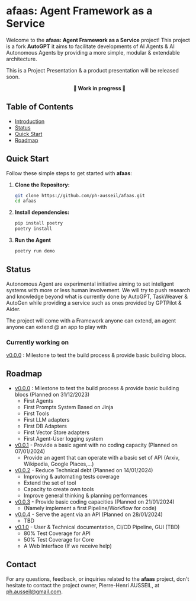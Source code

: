 # afaas: Agent Framework as a Service

Welcome to the **afaas: Agent Framework as a Service** project! This project is a fork **AutoGPT** it aims to facilitate developments of AI Agents & AI Autonomous Agents by providing a more simple, modular & extendable architecture.

This is a Project Presentation & a product presentation will be released soon.

<p align="center"><b>🚧 Work in progress 🚧 </b></p>

## Table of Contents

- [Introduction](#afaas-agent-framework-as-a-service)
- [Status](#status)
- [Quick Start](#quick-start)
- [Roadmap](#roadmap)
<!--- [Contributing](#contributing)
- [License](#license)-->

## Quick Start

Follow these simple steps to get started with **afaas**:

1. **Clone the Repository:**

   ```bash
   git clone https://github.com/ph-ausseil/afaas.git
   cd afaas
   ```

2. **Install dependencies:**

   ```bash
   pip install poetry
   poetry install
   ```

3. **Run the Agent**

   ```bash
   poetry run demo
   ```

## Status

Autonomous Agent are experimental initiative aiming to set inteligent systems with more or less human involvement. We will try to push research and knowledge beyond what is currently done by AutoGPT, TaskWeaver & AutoGen while providing a service such as ones provided by GPTPilot & Aider.

The project will come with a Framework anyone can extend, an agent anyone can extend @ an app to play with 

### Currently working on

[v0.0.0](https://github.com/ph-ausseil/afaas/milestone/v0.0.0) : Milestone to test the build process & provide basic building blocs.

## Roadmap

- [v0.0.0](https://github.com/ph-ausseil/afaas/milestone/v0.0.0) : Milestone to test the build process & provide basic building blocs (Planned on 31/12/2023)
  - First Agents
  - First Prompts System Based on Jinja
  - First Tools
  - First LLM adapters
  - First DB Adapters
  - First Vector Store adapters
  - First Agent-User logging system
- [v0.0.1](https://github.com/ph-ausseil/afaas/milestone/v0.0.1) - Provide a basic agent with no coding capacity (Planned on 07/01/2024)
  - Provide an agent that can operate with a basic set of API (Arxiv, Wikipedia, Google Places,...)
- [v0.0.2](https://github.com/ph-ausseil/afaas/milestone/v0.0.2)  - Reduce Technical debt (Planned on 14/01/2024)
  - Improving & automating tests coverage
  - Extend the set of tool
  - Capacity to create own tools
  - Improve general thinking & planning performances
- [v0.0.3](https://github.com/ph-ausseil/afaas/milestone/v0.0.3)  - Provide basic coding capacities (Planned on 21/01/2024)
  - (Namely implement a first Pipeline/Workflow for code)
- [v0.0.4](https://github.com/ph-ausseil/afaas/milestone/v0.0.4)  - Serve the agent via an API (Planned on 28/01/2024)
  - TBD
- [v0.1.0](https://github.com/ph-ausseil/afaas/milestone/v0.1.0)  - User & Technical documentation, CI/CD Pipeline, GUI (TBD)
  - 80% Test Coverage for API
  - 50% Test Coverage for Core
  - A Web Interface (If we receive help)


<!--
and provide additional functionalities, namely : 

1. **Separate Agent Functionalities**: Facilitate teamwork by dividing agent functionalities into four parts:
   - **Agent Main**: Focuses on UI ↔ Agent ↔ Database interfaces, supporting CRUD & Execution.
   - **Agent Loop**: Concentrates on the Agent execution logic.
   - **Agent Models**: Gather Settings and Configurations required to run an Agent. 
   - **Agent Strategies**: Emphasizes the creation of (dynamic) prompts for the Machine Learning Back-end.

2. **Support Multiple Users**: Allows multi-user, so you can provide your agent via an API/Service to multiple persons/programs.

3. **Support Multiple Agent Instances**: Enables work on different projects.

4. **Support Various Agent Types**: Facilitates the creation of specialist agents.

5. **Support Various Memory Back-ends**: Including AWS, Azure, and MongoDB.

<!--🚧 **Work in progress**: Please check the branch status for further information. 🚧

## Table of Contents


- [afaas: Agent Framework as a Service](#afaas-agent-framework-as-a-service)
- [Table of Contents](#table-of-contents)
- [Tutorials : Build my First Agent](#tutorials)
- [afaas - GitHub Branches](#afaas---github-branches)
- [Contributing](#contributing)
- [Setup and Execution](#setup-and-execution)
- [Modules](#our-modules)
- [Contact](#contact)

## afaas - GitHub Branches
)

<!--


Status Indicators:
✅ (U+2705) - OK, Completed, Success
❌ (U+274C) - Not OK, Error, Failed
⚠️ (U+26A0 U+FE0F) - Warning, Caution
🔄 (U+1F504) - Pending, In Progress, Refreshing
🔴 (U+1F534) - Stop, Critical Issue
🔵 (U+1F535) - Information, Note
⏳ (U+23F3) - Loading, Time Consuming Process
🚧 (U+1F6A7) - Under Construction, Work in Progress
Annotations:
ℹ️ (U+2139 U+FE0F) - Information
❗ (U+2757) - Important, Exclamation
❓ (U+2753) - Question, Help
📌 (U+1F4CC) - Pin, Important Note
🔍 (U+1F50D) - Search, Observe, Detail
💡 (U+1F4A1) - Idea, Tip, Suggestion
Feedback & Interaction:
👍 (U+1F44D) - Approve, Agree
👎 (U+1F44E) - Disapprove, Disagree
💬 (U+1F4AC) - Comment, Discussion
🌟 (U+1F31F) - Star, Favorite, Highlight
🔔 (U+1F514) - Notification, Alert
Navigation & Layout:
⬆️ (U+2B06 U+FE0F) - Up, Previous
⬇️ (U+2B07 U+FE0F) - Down, Next
➡️ (U+27A1 U+FE0F) - Right, Forward
⬅️ (U+2B05 U+FE0F) - Left, Back
🔝 (U+1F51D) - Top, Beginning
Miscellaneous:
📢 (U+1F4E2) - Announcement
🆕 (U+1F195) - New Feature or Addition
🛑 (U+1F6D1) - Stop, Halt
📆 (U+1F4C6) - Date, Schedule
📊 (U+1F4CA) - Statistics, Data


## Tutorials

Adoption is the most important thing, and we have a strong commitment to implement comprehensive tutorials & guides, we also provide templates you can copy to implement you agents. We are in the process of creating a comprehensive tutorial to guide developers.

- **Tutorial Location**: All tutorial files are located in the `./tutorials` directory. 
- **Templates**: Template files are provided in the `./tutorials/templates` directory **70/100**  (Under Construction) 🚧
- **How to Use**: Navigate to the `./tutorials` directory to find step-by-step guides. Utilize the templates in the `./tutorials/templates` directory to get a head start in implementing your custom strategies and loop logic.**35/100**  (Under Construction) 🚧

Stay tuned for updates as we continue to build out this tutorial section to assist developers in effectively utilizing the afaas framework.

## Current status

27th of September : 
The Framework libraries are working, we are currently achieving an example of Agent implemented with the Framework and compatible with the [Agent Protocol](https://github.com/AI-Engineers-Foundation/agent-protocol) & AutoGPT Benchmarks other priorities are the support of more "Abilities" (tools 🔧 ), database-backends ( 📚 ).

## Contributing

Your contributions to this project are immensely valued. Here are currents needs : 
- **Anyone** with skills in Kubernetes :smile:
- **Back-End Developer :**
  - Join us to migrate AutoGPT Commands to Abilities
  - Join us to achieve the prototyped backends (AWS, Azure, MongoDB).
- **Front-end Developper**
  - Join us to develop a GUI
  - Join us to build a Project Website 
- Also **Anyone :** 
  - Join us to manage PR & Discord Server
  - ✅ ~~Build a User Guide to run our example.~~ => AutoGPT User Guide should
  - Build a Developper guide to create agents (Exposing only methods required to build Agents)
  - Build a Technical documentation to documents all the technical intricacies of the Framework
  - Offer suggestions, report potential issues, or propose new enhancements through GitHub issues.

For more detailed contribution guidelines, please refer to `CONTRIBUTING.md`.

## Roadmap priorities : 
1. 🔄 Achieve the SimpleAgent example
2. 🔴 Compatibility with  [Agent Protocol](https://github.com/AI-Engineers-Foundation/agent-protocol) 
3. 🔴 Migrate AutoGPT Commands to Abilities **Help needed**
4. 🔴 Get a Developper Guide for easier adoption

## Setup and Execution

We recommend using AutoGPT guidelines.

## Our modules

As a developper of agents you would only need to focus on `core/agents` & eventualy `core/tools`. Advanced developper may intergrate new memory backends, new machine learning models in `core/resource`.

- **[core](https://github.com/ph-ausseil/Auto-GPT/tree/5as-autogpt-integration/autogpts/autogpt/autogpt/core/)/ability** : Deprecated , alias of `core/tools`
- **[core](https://github.com/ph-ausseil/Auto-GPT/tree/5as-autogpt-integration/autogpts/autogpt/autogpt/core/)/agents** : **<span style="color:red;">Build your agents in this folder.</span>**
  - _Team comment : **Mode information in the [tutorial](https://github.com/ph-ausseil/Auto-GPT/tree/5as-autogpt-integration/tutorials/)**_
- **[core](https://github.com/ph-ausseil/Auto-GPT/tree/5as-autogpt-integration/autogpts/autogpt/autogpt/core/)/configuration** : Contains object that serves to configure other components of the Framework.
  - _Team comment : **Upcomming simplification, help welcomed**_
- **[core](https://github.com/ph-ausseil/Auto-GPT/tree/5as-autogpt-integration/autogpts/autogpt/autogpt/core/)/memory** : Adapters for memory
  - _Team comment : **We look for tester / contributor for AWS DynamoDB & Azure CosmoDB**_
- **[core](https://github.com/ph-ausseil/Auto-GPT/tree/5as-autogpt-integration/autogpts/autogpt/autogpt/core/)/planning** : Orchestrate interactions between agents (`Agents`) & prompts (`PromptStrategy`) 
  - _Team comment : **Upcomming simplification, will be merged with Agent, help welcomed**_
- **[core](https://github.com/ph-ausseil/Auto-GPT/tree/5as-autogpt-integration/autogpts/autogpt/autogpt/core/)/prompting** : Orchestrate interactions between agents (`Agents`) & models such as Large Languague Model
- **[core](https://github.com/ph-ausseil/Auto-GPT/tree/5as-autogpt-integration/autogpts/autogpt/autogpt/core/)/resource** : Manage the interaction with the LLM. 
  - _Team comment : **We look for tcontributor for lama2 integration (contact us)**_
- **[core](https://github.com/ph-ausseil/Auto-GPT/tree/5as-autogpt-integration/autogpts/autogpt/autogpt/core/)/runner** : Contains applicative file (Commande Line Interface (CLI) , API, ECT...) 
  - _Team comment : **Working hard on the API**_
- **[core](https://github.com/ph-ausseil/Auto-GPT/tree/5as-autogpt-integration/autogpts/autogpt/autogpt/core/)/tools** : Contains `Tools` tools are functions your agent can call, it is the interface between the agent and the word. Example of tool : An tool to edit .jpeg to add a waltermark, A tool to interact with Google Maps API.
  - _Team comment : **Share your tools with us !**_
- **[core](https://github.com/ph-ausseil/Auto-GPT/tree/5as-autogpt-integration/autogpts/autogpt/autogpt/core/)/users** : Under construction, this library will manage users for our API.
  - _Team comment : **Firebase Expert can contact us**_
- **[core](https://github.com/ph-ausseil/Auto-GPT/tree/5as-autogpt-integration/autogpts/autogpt/autogpt/core/)/utils** : Library that help us achieving simple actions such as Logging or Parsing JSON
- **[core](https://github.com/ph-ausseil/Auto-GPT/tree/5as-autogpt-integration/autogpts/autogpt/autogpt/core/)/workspace** : Library to store file.
-->

## Contact

For any questions, feedback, or inquiries related to the **afaas** project, don't hesitate to contact the project owner, Pierre-Henri AUSSEIL, at [ph.ausseil@gmail.com](mailto:ph.ausseil@gmail.com).
